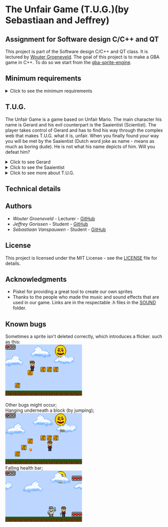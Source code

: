 
# The Unfair Game (T.U.G.)(by Sebastiaan and Jeffrey)

## Assignment for Software design C/C++ and QT

This project is part of the Software design C/C++ and QT class.
It is lectured by [Wouter Groeneveld](https://github.com/wgroeneveld). The goal of this project
is to make a GBA game in C++. To do so we start from the [gba-sprite-engine](https://github.com/wgroeneveld/gba-sprite-engine/).

## Minimum requirements
<details>
<summary>Click to see the minimum requirements</summary>

* Code on GitHub with an MIT [LICENSE](LICENSE)

* Start from [gba-sprite-engine](https://github.com/wgroeneveld/gba-sprite-engine/)

* If used, mention sources.

* It has to compile.

* [README](README.md) with a short functional description of the game (What you are reading now).

* Sketch of the domain model with explanatory text.

* Timespent.csv with separated registered time spent in hours.

</details>

## T.U.G.
The Unfair Game is a game based on Unfair Mario. 
The main character his name is Gerard and his evil counterpart is the Saaientist (Scientist). The player
takes control of Gerard and has to find his way through the complex web that makes T.U.G. what it is, unfair.
When you finally found your way you will be met by the Saaientist (Dutch word joke as name - means as much as boring dude).
He is not what his name depicts of him. Will you defeat him?

<details>
<summary>Click to see Gerard</summary>
<img src="https://github.com/J3G0/gba-sprite-engine/blob/master/unfairGame/sprite/Gerard/Gerard-large.png">
</details>

<details>
<summary>Click to see the Saaientist</summary>
<img src="https://github.com/J3G0/gba-sprite-engine/blob/master/unfairGame/sprite/Saaientist/Mad%20Saaientist%20large.png">
</details>


<details>
<summary>Click to see more about T.U.G.</summary>
When first loading the game, a start scene shows the current amount of deaths
(yes, it has a counter and you will find out why) and instruction on how to load the next scene.
Furthermore, there are some encouraging messages after every death.<br/>
<img src="https://github.com/J3G0/gba-sprite-engine/blob/master/unfairGame/img/unfairgame_startscreen.png" width="300" height="200">

When pressing start, the next scene is loaded.
In this scene poor Gerard has to survive the evil things that spawn trying to kill Gerard. Besides trying to, obstacles have to be
conquered. Only when the flag is reached you'll be able to continue the quest. In this first scene you are calmed down by a MineCraft inspired song:
[link](https://www.youtube.com/watch?v=b4R6lHvcw68)
<br/>
![Gif](https://github.com/J3G0/gba-sprite-engine/blob/master/unfairGame/img/unfairscene.gif)

If you somehow make it into the final boss fight, be prepared for a fight!
While trying to dodge the massive amount of testtubes and/or fireballs he throws at you, pressing B will spawn a bomb. This bomb has to explode while the scientist is near it in order to damage him!  <br/>
The bossfight is accompanied by a fitting high-paced song:
[link](https://www.youtube.com/watch?v=wOFgh2IdnZI)
<br/>
![Bossfight](https://github.com/J3G0/gba-sprite-engine/blob/master/unfairGame/img/bossfight2.gif)
</details>

## Technical details


## Authors

* *Wouter Groeneveld*       - Lecturer  - [GitHub](https://github.com/wgroeneveld)
* *Jeffrey Gorissen*        - Student   - [GitHub](https://github.com/J3G0)
* *Sebastiaan Vanspauwen*   - Student   - [GitHub](https://github.com/SebastiaanVanspauwen)

## License

This project is licensed under the MIT License - see the [LICENSE](LICENSE) file for details.

## Acknowledgments

* Piskel for providing a great tool to create our own sprites
* Thanks to the people who made the music and sound effects that are used in our game. Links are in the
respectable .h files in the [SOUND](https://github.com/J3G0/gba-sprite-engine/tree/master/unfairGame/src/sound) folder.

## Known bugs
Sometimes a sprite isn't deleted correctly, which introduces a flicker.
such as this: <br/>
![Flicker](https://github.com/J3G0/gba-sprite-engine/blob/master/unfairGame/img/flicker2.gif)
<br/>
<br/>
Other bugs might occur;
<br/>
Hanging underneath a block (by jumping);
<br/>
![Flicker](https://github.com/J3G0/gba-sprite-engine/blob/master/unfairGame/img/glitch.gif)
<br/>
Falling health bar;
<br/>
![Flicker](https://github.com/J3G0/gba-sprite-engine/blob/master/unfairGame/img/glitch1.gif)